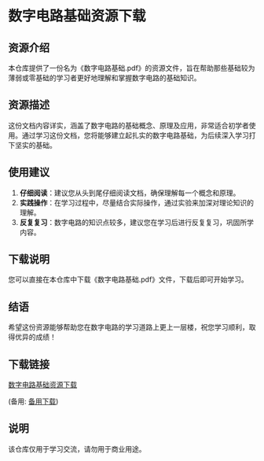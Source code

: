 # 数字电路基础资源下载

## 资源介绍

本仓库提供了一份名为《数字电路基础.pdf》的资源文件，旨在帮助那些基础较为薄弱或零基础的学习者更好地理解和掌握数字电路的基础知识。

## 资源描述

这份文档内容详实，涵盖了数字电路的基础概念、原理及应用，非常适合初学者使用。通过学习这份文档，您将能够建立起扎实的数字电路基础，为后续深入学习打下坚实的基础。

## 使用建议

1. **仔细阅读**：建议您从头到尾仔细阅读文档，确保理解每一个概念和原理。
2. **实践操作**：在学习过程中，尽量结合实际操作，通过实验来加深对理论知识的理解。
3. **反复复习**：数字电路的知识点较多，建议您在学习后进行反复复习，巩固所学内容。

## 下载说明

您可以直接在本仓库中下载《数字电路基础.pdf》文件，下载后即可开始学习。

## 结语

希望这份资源能够帮助您在数字电路的学习道路上更上一层楼，祝您学习顺利，取得优异的成绩！

## 下载链接
[数字电路基础资源下载](https://pan.quark.cn/s/eb246f385e66) 

(备用: [备用下载](https://pan.baidu.com/s/1bjhHZKx8zFqVQUBT3GKGJg?pwd=1234))

## 说明

该仓库仅用于学习交流，请勿用于商业用途。
